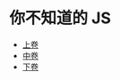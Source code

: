 # 你不知道的 JS

- [上卷](./%E4%B8%8A%E5%8D%B7.md)
- [中卷](./%E4%B8%AD%E5%8D%B7.md)
- [下卷](./%E4%B8%8B%E5%8D%B7.md)
